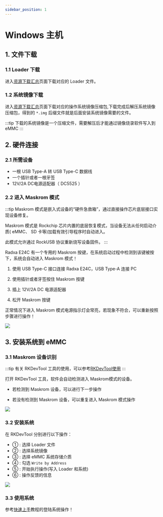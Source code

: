 ```yaml
---
sidebar_position: 1
---
```


# Windows 主机

## 1. 文件下载

### 1.1 Loader 下载

进入[资源下载汇总](../../../download)页面下载对应的 Loader 文件。

### 1.2 系统镜像下载

进入[资源下载汇总](../../../download)页面下载对应的操作系统镜像压缩包,下载完成后解压系统镜像压缩包，得到的 `*.img` 后缀文件就是后面安装系统镜像需要的文件。

:::tip
下载的系统镜像是一个压缩文件，需要解压后才能通过镜像烧录软件写入到 eMMC
:::

## 2. 硬件连接

### 2.1 所需设备

- 一根 USB Type-A 转 USB Type-C 数据线
- 一个插针或者一根牙签
- 12V/2A DC电源适配器（ DC5525 ）

### 2.2 进入 Maskrom 模式

:::tip
Maskrom 模式是嵌入式设备的“硬件急救箱”，通过直接操作芯片底层接口实现设备修复。

Maskrom 模式是 Rockchip 芯片内置的底层恢复模式，当设备无法从任何启动介质( eMMC、 SD 卡等)加载有效引导程序时自动进入。

此模式允许通过 RockUSB 协议重新烧写设备固件。
:::

Radxa E24C 有一个专用的 Maskrom 按键，在系统启动过程中检测到该键被按下，系统会自动进入 Maskrom 模式！

1. 使用 USB Type-C 接口连接 Radxa E24C，USB Type-A 连接 PC

2. 使用插针或者牙签按住 Maskrom 按键

3. 插上 12V/2A DC 电源适配器

4. 松开 Maskrom 按键

正常情况下进入 Maskrom 模式电源指示灯会常亮，若现象不符合，可以重新按照步骤进行操作！

<div style={{textAlign: 'left'}}>
  <img src="/img/e/e24c/e24c-maskrom.webp" style={{width: '80%', maxWidth: '700'}} />
</div>

## 3. 安装系统到 eMMC

### 3.1 Maskrom 设备识别

:::tip
有关 RKDevTool 工具的使用，可以参考[RKDevTool使用](./rkdevtool)
:::

打开 RKDevTool 工具，软件会自动检测进入 Maskrom模式的设备。

- 若检测到 Maskrom 设备，可以进行下一步操作

- 若没有检测到 Maskrom 设备，可以重复进入 Maskrom 模式操作

<div style={{textAlign: 'left'}}>
  <img src="/img/e/e24c/emmc-rkdevtool-06.webp" style={{width: '100%', maxWidth: '700'}} />
</div>

### 3.2 安装系统

在 RKDevTool 分别进行以下操作：

- ① : 选择 Loader 文件
- ② : 选择系统镜像
- ③ : 选择 eMMC 系统存储介质
- ④ : 勾选 `Write by Address`
- ⑤ : 开始执行操作(写入 Loader 和系统)
- ⑥ : 操作反馈的信息

<div style={{textAlign: 'left'}}>
  <img src="/img/e/e24c/emmc-rkdevtool-07.webp" style={{width: '100%', maxWidth: '700'}} />
</div>

### 3.3 使用系统

参考[快速上手](../../introduction)教程的登陆系统操作！
